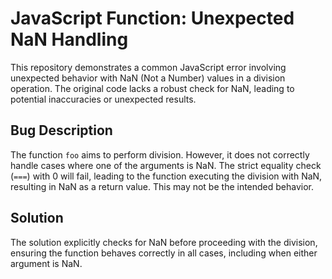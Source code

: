 # JavaScript Function: Unexpected NaN Handling

This repository demonstrates a common JavaScript error involving unexpected behavior with NaN (Not a Number) values in a division operation.  The original code lacks a robust check for NaN, leading to potential inaccuracies or unexpected results.

## Bug Description
The function `foo` aims to perform division. However, it does not correctly handle cases where one of the arguments is NaN. The strict equality check (`===`) with 0 will fail, leading to the function executing the division with NaN, resulting in NaN as a return value.  This may not be the intended behavior.

## Solution
The solution explicitly checks for NaN before proceeding with the division, ensuring the function behaves correctly in all cases, including when either argument is NaN.